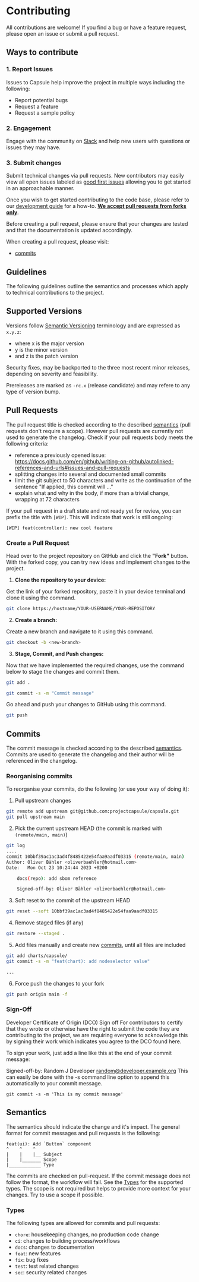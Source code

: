 # Contributing

All contributions are welcome! If you find a bug or have a feature request, please open an issue or submit a pull request.

## Ways to contribute

### 1. Report Issues

Issues to Capsule help improve the project in multiple ways including the following:

  * Report potential bugs
  * Request a feature
  * Request a sample policy

### 2. Engagement
Engage with the community on [Slack](https://kubernetes.slack.com/archives/C03GETTJQRL) and help new users with questions or issues they may have.

### 3. Submit changes
Submit technical changes via pull requests. New contributors may easily view all open issues labeled as [good first issues](https://github.com/projectcapsule/capsule/issues?q=is%3Aissue+is%3Aopen+label%3A%22good+first+issue%22) allowing you to get started in an approachable manner.

Once you wish to get started contributing to the code base, please refer to our [development guide](DEVELOPMENT.md) for a how-to. **[We accept pull requests from forks only](#create-a-pull-request)**.

Before creating a pull request, please ensure that your changes are tested and that the documentation is updated accordingly.

When creating a pull request, please visit:

  * [commits](#commits)

## Guidelines

The following guidelines outline the semantics and processes which apply to technical contributions to the project.

## Supported Versions
Versions follow [Semantic Versioning](https://semver.org/) terminology and are expressed as `x.y.z`:

- where x is the major version
- y is the minor version
- and z is the patch version

Security fixes, may be backported to the three most recent minor releases, depending on severity and feasibility.

Prereleases are marked as `-rc.x` (release candidate) and may refere to any type of version bump.

## Pull Requests

The pull request title is checked according to the described [semantics](#semantics) (pull requests don't require a scope). However pull requests are currently not used to generate the changelog. Check if your pull requests body meets the following criteria:

- reference a previously opened issue: https://docs.github.com/en/github/writing-on-github/autolinked-references-and-urls#issues-and-pull-requests 
- splitting changes into several and documented small commits
- limit the git subject to 50 characters and write as the continuation of the
  sentence "If applied, this commit will ..."
- explain what and why in the body, if more than a trivial change, wrapping at
  72 characters

If your pull request in a draft state and not ready yet for review, you can prefix the title with `[WIP]`. This will indicate that work is still ongoing:

    [WIP] feat(controller): new cool feature

### Create a Pull Request

Head over to the project repository on GitHub and click the **"Fork"** button. With the forked copy, you can try new ideas and implement changes to the project.

1. **Clone the repository to your device:**

Get the link of your forked repository, paste it in your device terminal and clone it using the command.

```sh
git clone https://hostname/YOUR-USERNAME/YOUR-REPOSITORY
```

2. **Create a branch:**

Create a new branch and navigate to it using this command.

```sh
git checkout -b <new-branch>
```

3. **Stage, Commit, and Push changes:**

Now that we have implemented the required changes, use the command below to stage the changes and commit them.

```sh
git add .
```

```sh
git commit -s -m "Commit message"
```

Go ahead and push your changes to GitHub using this command.

```sh
git push
```

## Commits

The commit message is checked according to the described [semantics](#semantics). Commits are used to generate the changelog and their author will be referenced in the changelog.

### Reorganising commits

To reorganise your commits, do the following (or use your way of doing it):


1. Pull upstream changes
   
```bash
git remote add upstream git@github.com:projectcapsule/capsule.git
git pull upstream main
```

2. Pick the current upstream HEAD (the commit is marked with `(remote/main, main)`)

```bash
git log
....
commit 10bbf39ac1ac3ad4f8485422e54faa9aadf03315 (remote/main, main)
Author: Oliver Bähler <oliverbaehler@hotmail.com>
Date:   Mon Oct 23 10:24:44 2023 +0200

    docs(repo): add sbom reference

    Signed-off-by: Oliver Bähler <oliverbaehler@hotmail.com>
```

3. Soft reset to the commit of the upstream HEAD

```bash
git reset --soft 10bbf39ac1ac3ad4f8485422e54faa9aadf03315
```

4. Remove staged files (if any)

```bash
git restore --staged .
```

5. Add files manually and create new [commits](#commits), until all files are included

```bash
git add charts/capsule/
git commit -s -m "feat(chart): add nodeselector value"

...
```

6. Force push the changes to your fork

```bash
git push origin main -f
```

### Sign-Off

Developer Certificate of Origin (DCO) Sign off
For contributors to certify that they wrote or otherwise have the right to submit the code they are contributing to the project, we are requiring everyone to acknowledge this by signing their work which indicates you agree to the DCO found here.

To sign your work, just add a line like this at the end of your commit message:

Signed-off-by: Random J Developer <random@developer.example.org>
This can easily be done with the -s command line option to append this automatically to your commit message.

    git commit -s -m 'This is my commit message'

## Semantics

The semantics should indicate the change and it's impact. The general format for commit messages and pull requests is the following:

    feat(ui): Add `Button` component
    ^    ^    ^
    |    |    |__ Subject
    |    |_______ Scope
    |____________ Type

 The commits are checked on pull-request. If the commit message does not follow the format, the workflow will fail. See the [Types](#types) for the supported types. The scope is not required but helps to provide more context for your changes. Try to use a scope if possible.

### Types

The following types are allowed for commits and pull requests:

  * `chore`: housekeeping changes, no production code change
  * `ci`: changes to building process/workflows
  * `docs`: changes to documentation
  * `feat`: new features
  * `fix`: bug fixes
  * `test`: test related changes
  * `sec`: security related changes

